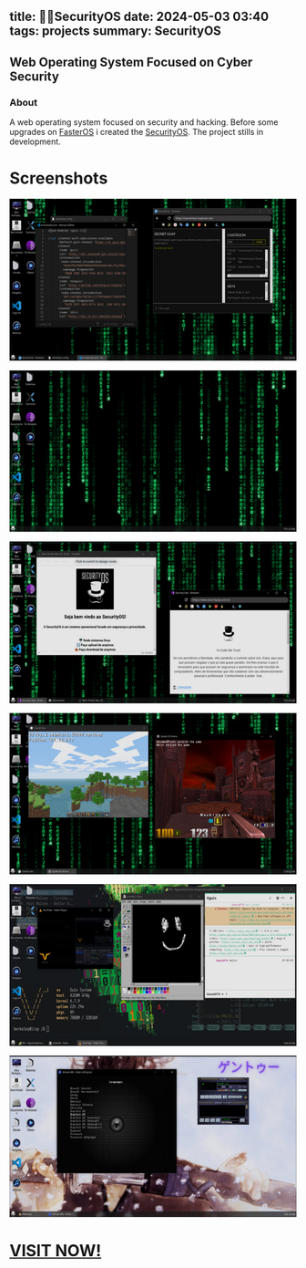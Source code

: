title: 🕵🏼SecurityOS
date: 2024-05-03 03:40 
tags: projects 
summary: SecurityOS 
---
Web Operating System Focused on Cyber Security
---
### About
A web operating system focused on security and hacking.
Before some upgrades on [FasterOS](https://f.securityops.com.br)
i created the [SecurityOS](https://58837607f2931ed1d1d429f76d32cc4f.loophole.site/).
The project stills in development.

# Screenshots
![SecurityOS](/images/secos.png)

![SecurityOS1](/images/secos1.png)

![SecurityOS2](/images/secos2.png)

![SecurityOS3](/images/secos3.png)

![SecurityOS4](/images/secos4.png)

![SecurityOS5](/images/secos5.png)

# [VISIT NOW!](https://58837607f2931ed1d1d429f76d32cc4f.loophole.site/)
